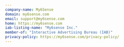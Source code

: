 ```yaml
---
company-name: My6Sense
domain: my6sense.com
email: support@my6sense.com
home: https://my6sense.com
iab-listing-name: "My6sense Inc."
member-of: "Interactive Advertising Bureau (IAB)"
privacy-policy: https://my6sense.com/privacy-policy/
---
```




